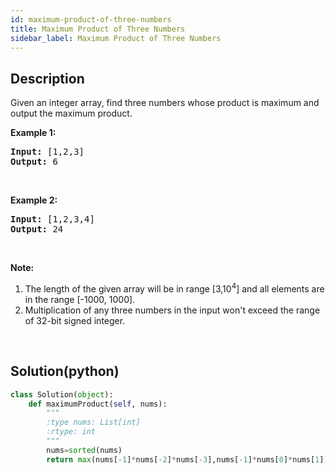 ```yaml
---
id: maximum-product-of-three-numbers
title: Maximum Product of Three Numbers
sidebar_label: Maximum Product of Three Numbers
---
```

## Description
<div class="description">
<p>Given an integer array, find three numbers whose product is maximum and output the maximum product.</p>

<p><b>Example 1:</b></p>

<pre>
<b>Input:</b> [1,2,3]
<b>Output:</b> 6
</pre>

<p>&nbsp;</p>

<p><b>Example 2:</b></p>

<pre>
<b>Input:</b> [1,2,3,4]
<b>Output:</b> 24
</pre>

<p>&nbsp;</p>

<p><b>Note:</b></p>

<ol>
	<li>The length of the given array will be in range [3,10<sup>4</sup>] and all elements are in the range [-1000, 1000].</li>
	<li>Multiplication of any three numbers in the input won&#39;t exceed the range of 32-bit signed integer.</li>
</ol>

<p>&nbsp;</p>

</div>

## Solution(python)
```python
class Solution(object):
    def maximumProduct(self, nums):
        """
        :type nums: List[int]
        :rtype: int
        """
        nums=sorted(nums)
        return max(nums[-1]*nums[-2]*nums[-3],nums[-1]*nums[0]*nums[1])
```